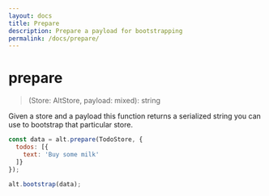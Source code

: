 ```yaml
---
layout: docs
title: Prepare
description: Prepare a payload for bootstrapping
permalink: /docs/prepare/
---
```


# prepare

> (Store: AltStore, payload: mixed): string

Given a store and a payload this function returns a serialized string you can use to bootstrap that particular store.

```js
const data = alt.prepare(TodoStore, {
  todos: [{
    text: 'Buy some milk'
  ]}
});

alt.bootstrap(data);
```
